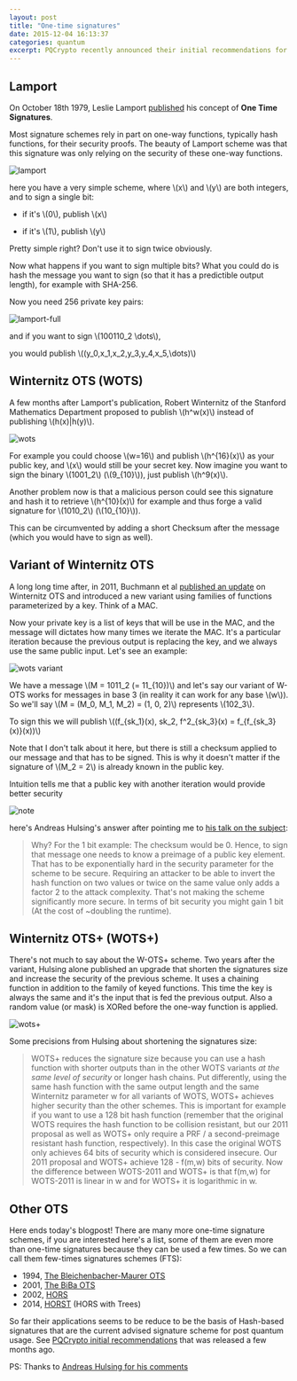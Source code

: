 ```yaml
---
layout: post
title: "One-time signatures"
date: 2015-12-04 16:13:37
categories: quantum
excerpt: PQCrypto recently announced their initial recommendations for post-quantum cryptographic algorithms. For signatures two algorithms were listed, both hash-based signatures schemes, XMSS and SPHINCS. Such schemes are built on top of what we call one-time signatures schemes (OTS). Here's an explanation of what they are.
---
```


## Lamport

On October 18th 1979, Leslie Lamport [published](http://research.microsoft.com/en-us/um/people/lamport/pubs/dig-sig.pdf) his concept of **One Time Signatures**.

Most signature schemes rely in part on one-way functions, typically hash functions, for their security proofs. The beauty of Lamport scheme was that this signature was only relying on the security of these one-way functions.

![lamport](/images/2015-12-04-one-time-signatures/lamport.jpg)

here you have a very simple scheme, where \\(x\\) and \\(y\\) are both integers, and to sign a single bit:

* if it's \\(0\\), publish \\(x\\)

* if it's \\(1\\), publish \\(y\\)

Pretty simple right? Don't use it to sign twice obviously.

Now what happens if you want to sign multiple bits? What you could do is hash the message you want to sign (so that it has a predictible output length), for example with SHA-256.

Now you need 256 private key pairs:

![lamport-full](/images/2015-12-04-one-time-signatures/lamport-full.jpg)

and if you want to sign \\(100110_2 \dots\\),

you would publish \\((y_0,x_1,x_2,y_3,y_4,x_5,\dots)\\)

## Winternitz OTS (WOTS)

A few months after Lamport's publication, Robert Winternitz of the Stanford Mathematics Department proposed to publish \\(h^w(x)\\) instead of publishing \\(h(x)\|h(y)\\).

![wots](/images/2015-12-04-one-time-signatures/wots.jpg)

For example you could choose \\(w=16\\) and publish \\(h^{16}(x)\\) as your public key, and \\(x\\) would still be your secret key. Now imagine you want to sign the binary \\(1001_2\\) (\\(9_{10}\\)), just publish \\(h^9(x)\\).

Another problem now is that a malicious person could see this signature and hash it to retrieve \\(h^{10}(x)\\) for example and thus forge a valid signature for \\(1010_2\\) (\\(10_{10}\\)).

This can be circumvented by adding a short Checksum after the message (which you would have to sign as well).

## Variant of Winternitz OTS

A long long time after, in 2011, Buchmann et al [published an update](https://eprint.iacr.org/2011/191.pdf) on Winternitz OTS and introduced a new variant using families of functions parameterized by a key. Think of a MAC.

Now your private key is a list of keys that will be use in the MAC, and the message will dictates how many times we iterate the MAC. It's a particular iteration because the previous output is replacing the key, and we always use the same public input. Let's see an example:

![wots variant](/images/2015-12-04-one-time-signatures/wots-variant.jpg)

We have a message \\(M = 1011_2 (= 11_{10})\\) and let's say our variant of W-OTS works for messages in base 3 (in reality it can work for any base \\(w\\)). So we'll say \\(M = (M_0, M_1, M_2) = (1, 0, 2)\\) represents \\(102_3\\).

To sign this we will publish \\((f_{sk_1}(x), sk_2, f^2_{sk_3}(x) = f_{f_{sk_3}(x)}(x))\\)

Note that I don't talk about it here, but there is still a checksum applied to our message and that has to be signed. This is why it doesn't matter if the signature of \\(M_2 = 2\\) is already known in the public key.

Intuition tells me that a public key with another iteration would provide better security

![note](/images/2015-12-04-one-time-signatures/notes.jpg)

here's Andreas Hulsing's answer after pointing me to [his talk on the subject](https://www.youtube.com/watch?v=MecexfUT4OQ):

> Why? For the 1 bit example: The checksum would be 0. Hence, to sign that message one needs to know a preimage of a public key element. That has to be exponentially hard in the security parameter for the scheme to be secure. Requiring an attacker to be able to invert the hash function on two values or twice on the same value only adds a factor 2 to the attack complexity. That's not making the scheme significantly more secure. In terms of bit security you might gain 1 bit (At the cost of ~doubling the runtime).

## Winternitz OTS+ (WOTS+)

There's not much to say about the W-OTS+ scheme. Two years after the variant, Hulsing alone published an upgrade that shorten the signatures size and increase the security of the previous scheme. It uses a chaining function in addition to the family of keyed functions. This time the key is always the same and it's the input that is fed the previous output. Also a random value (or mask) is XORed before the one-way function is applied.

![wots+](/images/2015-12-04-one-time-signatures/wots_plus.jpg)

Some precisions from Hulsing about shortening the signatures size:

> WOTS+ reduces the signature size because you can use a hash function with shorter outputs than in the other WOTS variants *at the same level of security* or longer hash chains. Put differently, using the same hash function with the same output length and the same Winternitz parameter w for all variants of WOTS, WOTS+ achieves higher security than the other schemes. This is important for example if you want to use a 128 bit hash function (remember that the original WOTS requires the hash function to be collision resistant, but our 2011 proposal as well as WOTS+ only require a PRF / a second-preimage resistant hash function, respectively). In this case the original WOTS only achieves 64 bits of security which is considered insecure. Our 2011 proposal and WOTS+ achieve 128 - f(m,w) bits of security. Now the difference between WOTS-2011 and WOTS+ is that f(m,w) for WOTS-2011 is linear in w and for WOTS+ it is logarithmic in w.

## Other OTS

Here ends today's blogpost! There are many more one-time signature schemes, if you are interested here's a list, some of them are even more than one-time signatures because they can be used a few times. So we can call them few-times signatures schemes (FTS):

* 1994, [The Bleichenbacher-Maurer OTS](ftp://ftp.inf.ethz.ch/pub/crypto/publications/BleMau94.pdf)
* 2001, [The BiBa OTS](http://www.netsec.ethz.ch/publications/papers/biba.pdf)
* 2002, [HORS](https://www.cs.bu.edu/~reyzin/papers/one-time-sigs.pdf)
* 2014, [HORST](https://cryptojedi.org/papers/sphincs-20141001.pdf) (HORS with Trees)

So far their applications seems to be reduce to be the basis of Hash-based signatures that are the current advised signature scheme for post quantum usage. See [PQCrypto initial recommendations](http://pqcrypto.eu.org/docs/initial-recommendations.pdf) that was released a few months ago.

PS: Thanks to [Andreas Hulsing for his comments](https://huelsing.wordpress.com/)
